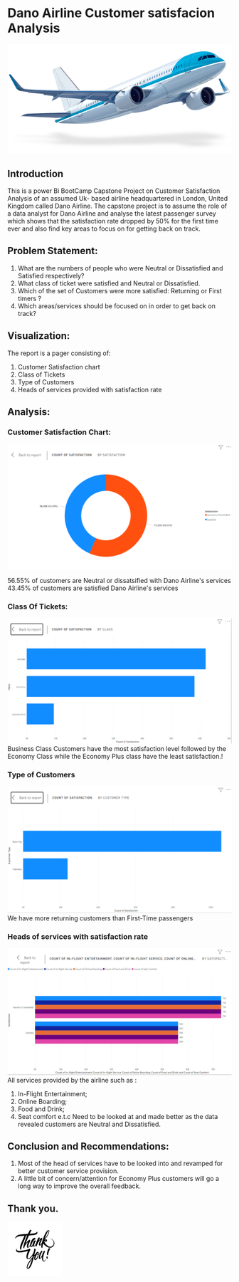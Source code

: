 # Dano Airline Customer satisfacion Analysis

![](airline_intro.png)

## Introduction 

This is a power Bi BootCamp Capstone Project on Customer Satisfaction Analysis of an assumed Uk- based airline headquartered in London, United Kingdom called Dano Airline.
The capstone project is to assume the role of a data analyst for Dano Airline and analyse the latest passenger survey which shows that the satisfaction rate dropped by 50% for the first time ever and also find key areas to focus on for getting back on track.

## Problem Statement:

1. What are the numbers of people who were Neutral or Dissatisfied and Satisfied respectively?
2. What class of ticket were satisfied and Neutral or Dissatisfied.
3. Which of the set of Customers were more satisfied: Returning or First timers ?
4. Which areas/services should be focused on in order to get back on track? 


## Visualization:

The report is a pager consisting of:
1. Customer Satisfaction chart
2. Class of Tickets
3. Type of Customers
4. Heads of services provided with satisfaction rate

## Analysis:

### Customer Satisfaction Chart:

![](Customer_satisfaction.PNG)

56.55% of customers are Neutral or dissatsified with Dano Airline's services
43.45% of customers are satisfied Dano Airline's services

### Class Of Tickets:
![](Customer_class.PNG)
Business Class Customers have the most satisfaction level followed by the Economy Class while the Economy Plus class have the least satisfaction.!

### Type of Customers
![](Customer_type.PNG)
We have more returning customers than First-Time passengers

### Heads of services with satisfaction rate
![](Items_to_Work.PNG)
All services provided by the airline such as :
1. In-Flight Entertainment;
2. Online Boarding;
3. Food and Drink;
4. Seat comfort e.t.c
Need to be looked at and made better as the data revealed customers are Neutral and Dissatisfied.

## Conclusion and Recommendations:
1. Most of the head of services have to be looked into and revamped for better customer service provision.
2. A little bit of concern/attention for Economy Plus customers will go a long way to improve the overall feedback.

## Thank you.
![](Thanks.png)








 
